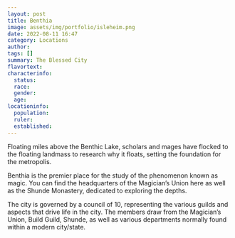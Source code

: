 ```yaml
---
layout: post
title: Benthia
image: assets/img/portfolio/isleheim.png
date: 2022-08-11 16:47
category: Locations
author: 
tags: []
summary: The Blessed City
flavortext: 
characterinfo:
  status: 
  race: 
  gender: 
  age: 
locationinfo:
  population: 
  ruler: 
  established: 
---
```


Floating miles above the Benthic Lake, scholars and mages have flocked to the floating landmass to research why it floats, setting the foundation for the metropolis.

Benthia is the premier place for the study of the phenomenon known as magic. You can find the headquarters of the Magician’s Union here as well as the Shunde Monastery, dedicated to exploring the depths.

The city is governed by a council of 10, representing the various guilds and aspects that drive life in the city. The members draw from the Magician’s Union, Build Guild, Shunde, as well as various departments normally found within a modern city/state.